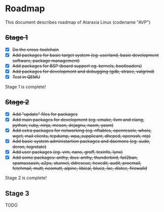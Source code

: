 # Roadmap
This document describes roadmap of Ataraxia Linux (codename "AVP")

## ~~Stage 1~~
 - [x] ~~Do the cross-toolchain~~
 - [x] ~~Add packages for basic target system (eg. userland, basic development software, package management)~~
 - [x] ~~Add packages for BSP (board support eg. kernels, bootloaders)~~
 - [x] ~~Add packages for development and debugging (gdb, strace, valgrind)~~
 - [x] ~~Test in QEMU~~

Stage 1 is complete!
 
## ~~Stage 2~~
 - [x] ~~Add "update" files for packages~~
 - [x] ~~Add main packages for development (eg. cmake, llvm and clang, python, ruby, ninja, meson, dejagnu, nasm, yasm)~~
 - [x] ~~Add extra packages for networking (eg. nftables, openresolv, whois, wget, mail clients, tcpdump, wpa_supplicant, dhcpcd, openssh, ntp)~~
 - [x] ~~Add basic system administartion packages and daemons (eg. sudo, dcron, logrotate)~~
 - [x] ~~Add user packages (eg. vim, nano, groff, texinfo, lynx)~~
 - [x] ~~Add some packages: anthy, ibus-anthy, thunderbird, fail2ban, spamassasin, a2ps, stunnel, ddrescue, hexedit, audit, procmail, fetchmail, mutt, neomutt, alpine, libical, bluez, lxc, distcc, firewalld~~

Stage 2 is complete!

## Stage 3
TODO 
